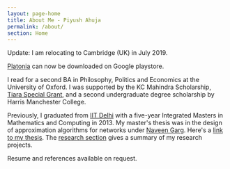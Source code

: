 ```yaml
---
layout: page-home
title: About Me - Piyush Ahuja
permalink: /about/
section: Home
---
```


<!-- 
<img class='inset right' src='/1.jpg' title='Piyush Ahuja' width='130px' />   -->

Update: I am relocating to Cambridge (UK) in July 2019. 

[Platonia](https://play.google.com/store/apps/details?id=com.platonialabs.platonia) can now be downloaded on Google playstore.  

I read for a second BA in Philosophy, Politics and Economics at the University of Oxford.  I was supported by the KC Mahindra Scholarship, [Tiara Special Grant](https://www.tiarafoundation.com/copy-of-tiara-special-grant), and a second undergraduate degree scholarship by Harris Manchester College.

Previously, I graduated from [IIT Delhi](https://en.wikipedia.org/wiki/Indian_Institute_of_Technology_Delhi) with a five-year Integrated Masters in Mathematics and Computing in 2013. My master's thesis was in the design of approximation algorithms for networks under [Naveen Garg](https://en.wikipedia.org/wiki/Naveen_Garg). Here's a [link to my thesis][thesis].  The [research section](/research)  gives a summary of my research projects.

<!-- The [work section](/work)  spells out my professional experience in greater detail.   -->

Resume and references available on request.



[resumeFile]: ../files/piyush_resume.pdf 
[thesis]: ../files/research/thesis.pdf
